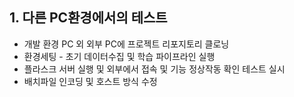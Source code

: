 
## 1. 다른 PC환경에서의 테스트

- 개발 환경 PC 외 외부 PC에 프로젝트 리포지토리 클로닝
- 환경세팅 - 초기 데이터수집 및 학습 파이프라인 실행
- 플라스크 서버 실행 및 외부에서 접속 및 기능 정상작동 확인 테스트 실시
- 배치파일 인코딩 및 호스트 방식 수정